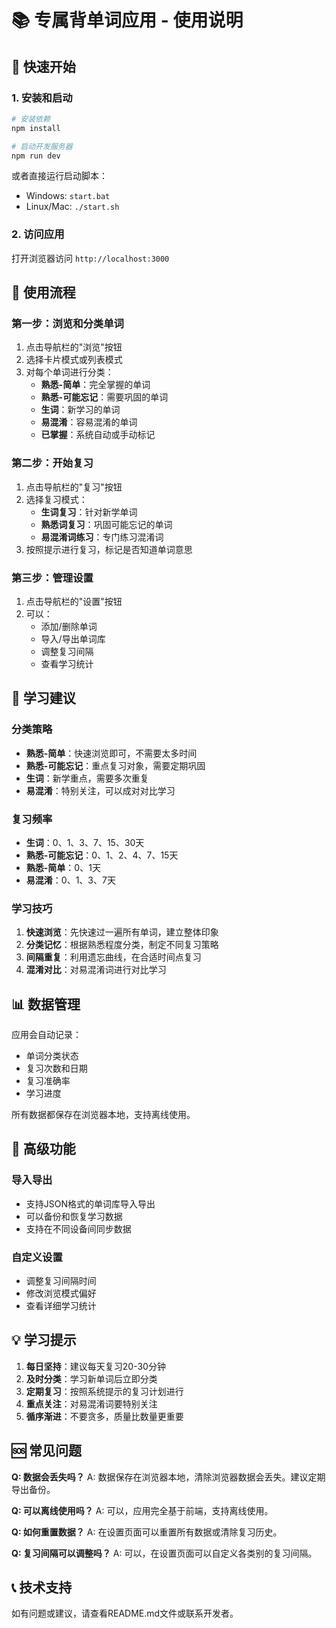 # 📚 专属背单词应用 - 使用说明

## 🚀 快速开始

### 1. 安装和启动
```bash
# 安装依赖
npm install

# 启动开发服务器
npm run dev
```

或者直接运行启动脚本：
- Windows: `start.bat`
- Linux/Mac: `./start.sh`

### 2. 访问应用
打开浏览器访问 `http://localhost:3000`

## 📖 使用流程

### 第一步：浏览和分类单词
1. 点击导航栏的"浏览"按钮
2. 选择卡片模式或列表模式
3. 对每个单词进行分类：
   - **熟悉-简单**：完全掌握的单词
   - **熟悉-可能忘记**：需要巩固的单词
   - **生词**：新学习的单词
   - **易混淆**：容易混淆的单词
   - **已掌握**：系统自动或手动标记

### 第二步：开始复习
1. 点击导航栏的"复习"按钮
2. 选择复习模式：
   - **生词复习**：针对新学单词
   - **熟悉词复习**：巩固可能忘记的单词
   - **易混淆词练习**：专门练习混淆词
3. 按照提示进行复习，标记是否知道单词意思

### 第三步：管理设置
1. 点击导航栏的"设置"按钮
2. 可以：
   - 添加/删除单词
   - 导入/导出单词库
   - 调整复习间隔
   - 查看学习统计

## 🎯 学习建议

### 分类策略
- **熟悉-简单**：快速浏览即可，不需要太多时间
- **熟悉-可能忘记**：重点复习对象，需要定期巩固
- **生词**：新学重点，需要多次重复
- **易混淆**：特别关注，可以成对对比学习

### 复习频率
- **生词**：0、1、3、7、15、30天
- **熟悉-可能忘记**：0、1、2、4、7、15天
- **熟悉-简单**：0、1天
- **易混淆**：0、1、3、7天

### 学习技巧
1. **快速浏览**：先快速过一遍所有单词，建立整体印象
2. **分类记忆**：根据熟悉程度分类，制定不同复习策略
3. **间隔重复**：利用遗忘曲线，在合适时间点复习
4. **混淆对比**：对易混淆词进行对比学习

## 📊 数据管理

应用会自动记录：
- 单词分类状态
- 复习次数和日期
- 复习准确率
- 学习进度

所有数据都保存在浏览器本地，支持离线使用。

## 🔧 高级功能

### 导入导出
- 支持JSON格式的单词库导入导出
- 可以备份和恢复学习数据
- 支持在不同设备间同步数据

### 自定义设置
- 调整复习间隔时间
- 修改浏览模式偏好
- 查看详细学习统计

## 💡 学习提示

1. **每日坚持**：建议每天复习20-30分钟
2. **及时分类**：学习新单词后立即分类
3. **定期复习**：按照系统提示的复习计划进行
4. **重点关注**：对易混淆词要特别关注
5. **循序渐进**：不要贪多，质量比数量更重要

## 🆘 常见问题

**Q: 数据会丢失吗？**
A: 数据保存在浏览器本地，清除浏览器数据会丢失。建议定期导出备份。

**Q: 可以离线使用吗？**
A: 可以，应用完全基于前端，支持离线使用。

**Q: 如何重置数据？**
A: 在设置页面可以重置所有数据或清除复习历史。

**Q: 复习间隔可以调整吗？**
A: 可以，在设置页面可以自定义各类别的复习间隔。

## 📞 技术支持

如有问题或建议，请查看README.md文件或联系开发者。
